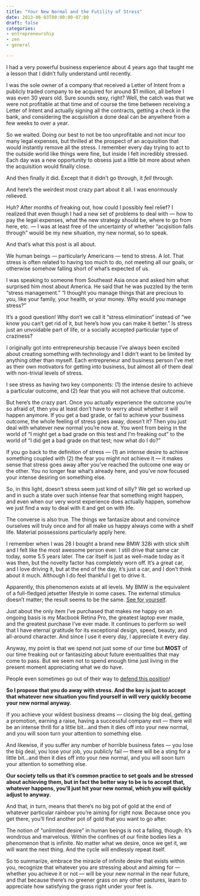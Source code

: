 ```yaml
---
title: "Your New Normal and the Futility of Stress"
date: 2013-06-03T00:00:00-07:00
draft: false
categories:
- entrepreneurship
- zen
- general

---
```

I had a very powerful business experience about 4 years ago that taught me a lesson that I didn’t fully understand until recently.

I was the sole owner of a company that received a Letter of Intent from a publicly traded company to be acquired for around $1 million, all before I was even 30 years old.  Sure sounds sexy, right?  Well, the catch was that we were not profitable at that time and of course the time between receiving a Letter of Intent and actually signing all the contracts, getting a check in the bank, and considering the acquisition a done deal can be anywhere from a few weeks to over a year.

So we waited.  Doing our best to not be too unprofitable and not incur too many legal expenses, but thrilled at the prospect of an acquisition that would instantly remove all the stress.  I remember every day trying to act to the outside world like things were fine, but inside I felt incredibly stressed.  Each day was a new opportunity to obsess just a little bit more about when the acquisition would finally close.

And then finally it did.  Except that it didn’t go through, it *fell* through.
<!--more-->
And here’s the weirdest most crazy part about it all.  I was enormously relieved.

Huh?  After months of freaking out, how could I possibly feel relief?  I realized that even though I had a new set of problems to deal with — how to pay the legal expenses, what the new strategy should be, where to go from here, etc. — I was at least free of the uncertainty of whether “acqisition falls through” would be my new situation, my new normal, so to speak.

And that’s what this post is all about.

We human beings — particularly Americans — tend to stress.  A lot.  That stress is often related to having too much to do, not meeting all our goals, or otherwise somehow falling short of what’s expected of us.

I was speaking to someone from Southeast Asia once and asked him what surprised him most about America.  He said that he was puzzled by the term “stress management.”  “I thought you manage things that are precious to you, like your family, your health, or your money.  Why would you manage stress?”

It’s a good question!  Why don’t we call it “stress elimination” instead of “we know you can’t get rid of it, but here’s how you can make it better.”  Is stress just an unvoidable part of life, or a socially accepted particular type of craziness?

I originally got into entrepreneurship because I’ve always been excited about creating something with technology and I didn’t want to be limited by anything other than myself.  Each entrepreneur and business person I’ve met as their own motivators for getting into business, but almost all of them deal with non-trivial levels of stress.

I see stress as having two key components:
(1) the intense desire to achieve a particular outcome, and
(2) fear that you will not achieve that outcome.

But here’s the crazy part.  Once you actually experience the outcome you’re so afraid of, then you at least don’t have to worry about whether it will happen anymore.  If you get a bad grade, or fail to achieve your business outcome, the whole feeling of stress goes away, doesn’t it?  Then you just deal with whatever new normal you’re now at.  You went from being in the world of “I might get a bad grade on this test and I’m freaking out” to the world of “I did get a bad grade on that test; now what do I do?”

If you go back to the definition of stress — (1) an intense desire to achieve something coupled with (2) the fear you might not achieve it — it makes sense that stress goes away after you’ve reached the outcome one way or the other.  You no longer fear what’s already here, and you’ve now focused your intense desiring on something else.

So, in this light, doesn’t stress seem just kind of silly?  We get so worked up and in such a state over such intense fear that something might happen, and even when our very worst experience does actually happen, somehow we just find a way to deal with it and get on with life.

The converse is also true.  The things we fantasize about and convince ourselves will truly once and for all make us happy always come with a shelf life.  Material possessions particularly apply here.

I remember when I was 28 I bought a brand new BMW 328i with stick shift and I felt like the most awesome person ever.  I still drive that same car today, some 5.5 years later.  The car itself is just as well-made today as it was then, but the novelty factor has completely worn off.  It’s a great car, and I love driving it, but at the end of the day, it’s just a car, and I don’t think about it much.  Although I do feel thankful I get to drive it.

Apparently, this phenomenon exists at all levels.  My BMW is the equivalent of a full-fledged jetsetter lifestyle in some cases.  The external stimulus doesn’t matter; the result seems to be the same.  [See for yourself](http://www.quora.com/Wealthy-People-and-Families/What-does-it-feel-like-to-be-a-young-millionaire).

Just about the only item I’ve purchased that makes me happy on an ongoing basis is my Macbook Retina Pro, the greatest laptop ever made, and the greatest purchase I’ve ever made.  It continues to perform so well that I have eternal gratitude for its exceptional design, speed, beauty, and all-around character.  And since I use it every day, I appreciate it every day.

Anyway, my point is that we spend not just some of our time but **MOST** of our time freaking out or fantasizing about future eventualities that may come to pass.  But we seem not to spend enough time just living in the present moment appreciating what we do have.

People even sometimes go out of their way to [defend this position](http://www.forbes.com/sites/erikkain/2011/10/12/the-dalai-lama-is-wrong/)!

**So I propose that you do away with stress.  And the key is just to accept that whatever new situation you find yourself in will very quickly become your new normal anyway.**

If you achieve your wildest business dreams — closing the big deal, getting a promotion, earning a raise, having a successful company exit — there will be an intense thrill for a little bit…and then it dies off into your new normal, and you will soon turn your attention to something else.

And likewise, if you suffer any number of horrible business fates — you lose the big deal, you lose your job, you publicly fail — there will be a sting for a little bit…and then it dies off into your new normal, and you will soon turn your attention to something else.

**Our society tells us that it’s common practice to set goals and be stressed about achieving them, but in fact the better way to be is to accept that, whatever happens, you’ll just hit your new normal, which you will quickly adjust to anyway.**

And that, in turn, means that there’s no big pot of gold at the end of whatever particular rainbow you’re aiming for right now.  Because once you get there, you’ll find another pot of gold that you want to go after.

The notion of “unlimited desire” in human beings is not a failing, though.  It’s wondrous and marvelous.  Within the confines of our finite bodies lies a phenomenon that is infinite.  No matter what we desire, once we get it, we will want the next thing.  And the cycle will endlessly repeat itself.

So to summarize, embrace the miracle of infinite desire that exists within you, recognize that whatever you are stressing about and aiming for — whether you achieve it or not — will be your new normal in the near future, and that because there’s no greener grass on any other pastures, learn to appreciate how satisfying the grass right under your feet is.